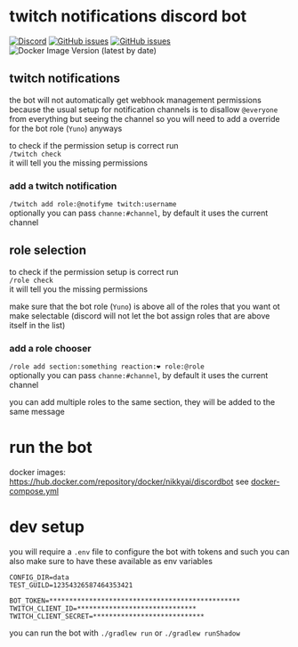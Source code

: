 # twitch notifications discord bot

[![Discord](https://img.shields.io/discord/342696338556977153.svg?style=for-the-badge&logo=discord)](https://discord.gg/dQA3rYsYS8)
[![GitHub issues](https://img.shields.io/github/issues/NikkyAi/discordbot.svg?style=for-the-badge&logo=github)](https://github.com/NikkyAi/discordbot/issues)
[![GitHub issues](https://img.shields.io/github/issues/NikkyAi/discordbot.svg?style=for-the-badge&logo=github)](https://github.com/NikkyAi/discordbot/issues)
![Docker Image Version (latest by date)](https://img.shields.io/docker/v/nikkyai/discordbot?style=for-the-badge)

## twitch notifications

the bot will not automatically get webhook management permissions because the usual setup for notification channels is to disallow `@everyone` from everything but seeing the channel
so you will need to add a override for the bot role (`Yuno`) anyways

to check if the permission setup is correct run  
`/twitch check`  
it will tell you the missing permissions

### add a twitch notification

`/twitch add role:@notifyme twitch:username`  
optionally you can pass `channe:#channel`, by default it uses the current channel

## role selection

to check if the permission setup is correct run  
`/role check`  
it will tell you the missing permissions

make sure that the bot role (`Yuno`) is above all of the roles that you want ot make selectable
(discord will not let the bot assign roles that are above itself in the list)

### add a role chooser

`/role add section:something reaction:❤ role:@role`  
optionally you can pass `channe:#channel`, by default it uses the current channel  

you can add multiple roles to the same section, they will be added to the same message


# run the bot

docker images: https://hub.docker.com/repository/docker/nikkyai/discordbot
see [docker-compose.yml](./docker-compose.yml)

# dev setup

you will require a `.env` file to configure the bot with tokens and such
you can also make sure to have these available as env variables

```
CONFIG_DIR=data
TEST_GUILD=12354326587464353421

BOT_TOKEN=************************************************
TWITCH_CLIENT_ID=******************************
TWITCH_CLIENT_SECRET=****************************
```

you can run the bot with `./gradlew run` or `./gradlew runShadow`
